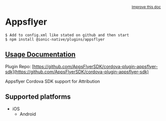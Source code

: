 <a style="float:right;font-size:12px;" href="http://github.com/danielsogl/awesome-cordova-plugins/edit/master/src/@awesome-cordova-plugins/plugins/appsflyer/index.ts#L50">
  Improve this doc
</a>

# Appsflyer

```
$ Add to config.xml like stated on github and then start
$ npm install @ionic-native/plugins/appsflyer
```

## [Usage Documentation](https://ionicframework.com/docs/native/appsflyer/)

Plugin Repo: [https://github.com/AppsFlyerSDK/cordova-plugin-appsflyer-sdk](https://github.com/AppsFlyerSDK/cordova-plugin-appsflyer-sdk)

Appsflyer Cordova SDK support for Attribution

## Supported platforms

- iOS
  - Android
  


